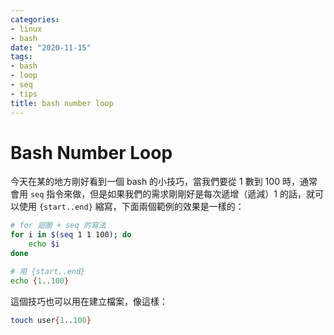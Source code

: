 ```yaml
---
categories:
- linux
- bash
date: "2020-11-15"
tags:
- bash
- loop
- seq
- tips
title: bash number loop
---
```


# Bash Number Loop

今天在某的地方剛好看到一個 bash 的小技巧，當我們要從 1 數到 100 時，通常會用 `seq` 指令來做，但是如果我們的需求剛剛好是每次遞增（遞減）1 的話，就可以使用 `{start..end}` 縮寫，下面兩個範例的效果是一樣的：

```bash
# for 迴圈 + seq 的寫法
for i in $(seq 1 1 100); do
	echo $i
done
```

```bash
# 用 {start..end}
echo {1..100}
```

這個技巧也可以用在建立檔案，像這樣：

```bash
touch user{1..100}
```
